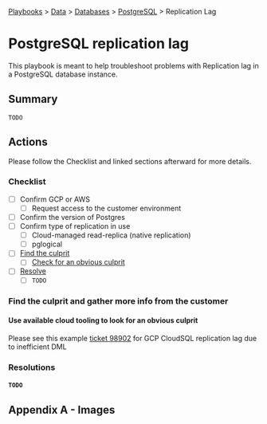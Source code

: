 [Playbooks](../../../../README.md) > [Data](../../../README.md) > 
[Databases](../../README.md) > [PostgreSQL](../../README.md) > Replication Lag

# PostgreSQL replication lag

This playbook is meant to help troubleshoot problems with Replication lag in a PostgreSQL database instance.    

## Summary

`TODO`

## Actions
Please follow the Checklist and linked sections afterward for more details.   

### Checklist
- [ ] Confirm GCP or AWS
  - [ ] Request access to the customer environment
- [ ] Confirm the version of Postgres
- [ ] Confirm type of replication in use
  - [ ] Cloud-managed read-replica (native replication)
  - [ ] pglogical
- [ ] [Find the culprit](#find-the-culprit-and-gather-more-info-from-the-customer)
  - [ ] [Check for an obvious culprit](#use-available-cloud-tooling-to-look-for-an-obvious-culprit)
- [ ] [Resolve](#resolutions)
  - [ ] `TODO`

### Find the culprit and gather more info from the customer

#### Use available cloud tooling to look for an obvious culprit
Please see this example [ticket 98902](https://doitintl.zendesk.com/agent/tickets/98902) for GCP CloudSQL replication lag due to inefficient DML

### Resolutions

#### `TODO` 

## Appendix A - Images
